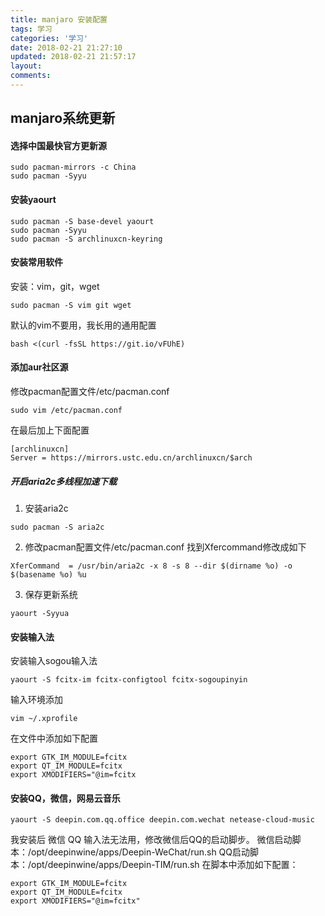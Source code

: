 ```yaml
---
title: manjaro 安装配置
tags: 学习
categories: '学习'
date: 2018-02-21 21:27:10
updated: 2018-02-21 21:57:17
layout:
comments:
---
```



## manjaro系统更新
#### 选择中国最快官方更新源
```
sudo pacman-mirrors -c China
sudo pacman -Syyu
```
#### 安装yaourt
```
sudo pacman -S base-devel yaourt
sudo pacman -Syyu
sudo pacman -S archlinuxcn-keyring
```
#### 安装常用软件
安装：vim，git，wget
```
sudo pacman -S vim git wget
```
默认的vim不要用，我长用的通用配置
```
bash <(curl -fsSL https://git.io/vFUhE)
```
#### 添加aur社区源
修改pacman配置文件/etc/pacman.conf
```
sudo vim /etc/pacman.conf
```
在最后加上下面配置
```
[archlinuxcn]
Server = https://mirrors.ustc.edu.cn/archlinuxcn/$arch
```
##### 开启aria2c多线程加速下载
1. 安装aria2c
```
sudo pacman -S aria2c
```
2. 修改pacman配置文件/etc/pacman.conf
找到Xfercommand修改成如下
```
XferCommand  = /usr/bin/aria2c -x 8 -s 8 --dir $(dirname %o) -o $(basename %o) %u
```
3. 保存更新系统
```
yaourt -Syyua
```
#### 安装输入法

安装输入sogou输入法
```
yaourt -S fcitx-im fcitx-configtool fcitx-sogoupinyin
```
输入环境添加
```
vim ~/.xprofile
```
在文件中添加如下配置
```
export GTK_IM_MODULE=fcitx
export QT_IM_MODULE=fcitx
export XMODIFIERS="@im=fcitx
```
#### 安装QQ，微信，网易云音乐
```
yaourt -S deepin.com.qq.office deepin.com.wechat netease-cloud-music
```
我安装后 微信 QQ 输入法无法用，修改微信后QQ的启动脚步。
微信启动脚本：/opt/deepinwine/apps/Deepin-WeChat/run.sh
QQ启动脚本：/opt/deepinwine/apps/Deepin-TIM/run.sh
在脚本中添加如下配置：
```
export GTK_IM_MODULE=fcitx
export QT_IM_MODULE=fcitx
export XMODIFIERS="@im=fcitx"
```
